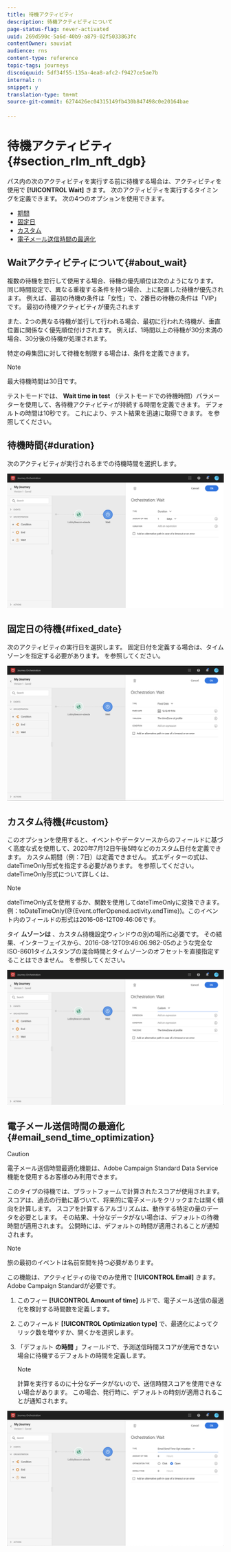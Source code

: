 ```yaml
---
title: 待機アクティビティ
description: 待機アクティビティについて
page-status-flag: never-activated
uuid: 269d590c-5a6d-40b9-a879-02f5033863fc
contentOwner: sauviat
audience: rns
content-type: reference
topic-tags: journeys
discoiquuid: 5df34f55-135a-4ea8-afc2-f9427ce5ae7b
internal: n
snippet: y
translation-type: tm+mt
source-git-commit: 6274426ec04315149fb430b847498c0e20164bae

---
```



# 待機アクティビティ{#section_rlm_nft_dgb}

パス内の次のアクティビティを実行する前に待機する場合は、アクティビティを使用で **[!UICONTROL Wait]** きます。 次のアクティビティを実行するタイミングを定義できます。 次の4つのオプションを使用できます。

* [期間](#duration)
* [固定日](#fixed_date)
* [カスタム](#custom)
* [電子メール送信時間の最適化](#email_send_time_optimization)

## Waitアクティビティについて{#about_wait}

複数の待機を並行して使用する場合、待機の優先順位は次のようになります。 同じ時間設定で、異なる重複する条件を持つ場合、上に配置した待機が優先されます。 例えば、最初の待機の条件は「女性」で、2番目の待機の条件は「VIP」です。 最初の待機アクティビティが優先されます

また、2つの異なる待機が並行して行われる場合、最初に行われた待機が、垂直位置に関係なく優先順位付けされます。 例えば、1時間以上の待機が30分未満の場合、30分後の待機が処理されます。

特定の母集団に対して待機を制限する場合は、条件を定義できます。

>[!NOTE]
>
>最大待機時間は30日です。
>
>テストモードでは、 **Wait time in test** （テストモードでの待機時間）パラメーターを使用して、各待機アクティビティが持続する時間を定義できます。 デフォルトの時間は10秒です。 これにより、テスト結果を迅速に取得できます。 [](../building-journeys/testing-the-journey.md)を参照してください。

## 待機時間{#duration}

次のアクティビティが実行されるまでの待機時間を選択します。

![](../assets/journey55.png)

## 固定日の待機{#fixed_date}

次のアクティビティの実行日を選択します。 固定日付を定義する場合は、タイムゾーンを指定する必要があります。 [](../building-journeys/timezone-management.md)を参照してください。

![](../assets/journey56.png)

## カスタム待機{#custom}

このオプションを使用すると、イベントやデータソースからのフィールドに基づく高度な式を使用して、2020年7月12日午後5時などのカスタム日付を定義できます。 カスタム期間（例：7日）は定義できません。 式エディターの式は、dateTimeOnly形式を指定する必要があります。 [](../expression/expressionadvanced.md)を参照してください。dateTimeOnly形式について詳しくは、 [](../expression/data-types.md)

>[!NOTE]
>
>dateTimeOnly式を使用するか、関数を使用してdateTimeOnlyに変換できます。 例：toDateTimeOnly(@{Event.offerOpened.activity.endTime})。このイベント内のフィールドの形式は2016-08-12T09:46:06です。
>
>タイ **ムゾーンは** 、カスタム待機設定ウィンドウの別の場所に必要です。 その結果、インターフェイスから、2016-08-12T09:46:06.982-05のような完全なISO-8601タイムスタンプの混合時間とタイムゾーンのオフセットを直接指定することはできません。 [](../building-journeys/timezone-management.md)を参照してください。

![](../assets/journey57.png)

## 電子メール送信時間の最適化{#email_send_time_optimization}

>[!CAUTION]
>
>電子メール送信時間最適化機能は、Adobe Campaign Standard Data Service機能を使用するお客様のみ利用できます。

このタイプの待機では、プラットフォームで計算されたスコアが使用されます。 スコアは、過去の行動に基づいて、将来的に電子メールをクリックまたは開く傾向を計算します。 スコアを計算するアルゴリズムは、動作する特定の量のデータを必要とします。 その結果、十分なデータがない場合は、デフォルトの待機時間が適用されます。 公開時には、デフォルトの時間が適用されることが通知されます。

>[!NOTE]
>
>旅の最初のイベントは名前空間を持つ必要があります。
>
>この機能は、アクティビティの後でのみ使用で **[!UICONTROL Email]** きます。 Adobe Campaign Standardが必要です。

1. このフィー **[!UICONTROL Amount of time]** ルドで、電子メール送信の最適化を検討する時間数を定義します。
1. このフィールド **[!UICONTROL Optimization type]** で、最適化によってクリック数を増やすか、開くかを選択します。
1. 「デフォルト **の時間** 」フィールドで、予測送信時間スコアが使用できない場合に待機するデフォルトの時間を定義します。

   >[!NOTE]
   >
   >計算を実行するのに十分なデータがないので、送信時間スコアを使用できない場合があります。 この場合、発行時に、デフォルトの時刻が適用されることが通知されます。

![](../assets/journey57bis.png)
